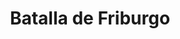 ﻿---
title: "Batalla de Friburgo"
permalink: periodes_784.html
layout: periode
dataInici: 1644-08-03
dataFi: 1644-08-09
sidebar: periodes
pares:
  - 438:
    title: "Guerra de los Treinta Años"
    dataInici: "(1618)"
    dataFi: "(1648)"

fills:
jocsPrincipals:
jocsEscenaris:
jocsEpoca:
  - title: "Under the Lily Banners"
    bggId: 17651
    escenari: "Freiburg"
    dataInici: 
    dataFi: 

  - title: "Thirty Years War (first edition)"
    bggId: 8383
    escenari: "Freiburg"
    dataInici: 
    dataFi: 

jocsEpocaEscenaris:
---
